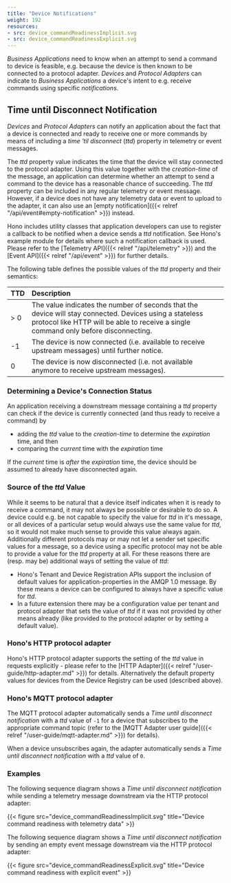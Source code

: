 ```yaml
---
title: "Device Notifications"
weight: 192
resources:
- src: device_commandReadinessImplicit.svg
- src: device_commandReadinessExplicit.svg
---
```


*Business Applications* need to know when an attempt to send a command to device is feasible, e.g. because the device is then known to be connected to a protocol adapter. *Devices* and *Protocol Adapters* can indicate to *Business Applications* a device's intent to e.g. receive commands using specific *notifications*.
  
<!--more-->

## Time until Disconnect Notification

*Devices* and *Protocol Adapters* can notify an application about the fact that a device is connected and ready to receive one or more commands by means of including a *time 'til disconnect* (*ttd*) property in telemetry or event messages.

The *ttd* property value indicates the time that the device will stay connected to the protocol adapter.
Using this value together with the *creation-time* of the message, an application can determine whether an attempt to send a command to the device has a reasonable chance of succeeding.
The *ttd* property can be included in any regular telemetry or event message. However, if a device does not have any telemetry data or event to upload to the adapter, it can also use an [empty notification]({{< relref "/api/event#empty-notification" >}}) instead.

Hono includes utility classes that application developers can use to register a callback to be notified when a device sends a *ttd* notification.
See Hono's example module for details where such a notification callback is used.
Please refer to the [Telemetry API]({{< relref "/api/telemetry" >}}) and the [Event API]({{< relref "/api/event" >}}) for further details.

The following table defines the possible values of the *ttd* property and their semantics:

| TTD  | Description  |
| :--- | :----------- |
| > 0  | The value indicates the number of seconds that the device will stay connected. Devices using a stateless protocol like HTTP will be able to receive a single command only before disconnecting.
| -1   | The device is now connected (i.e. available to receive upstream messages) until further notice.
| 0    | The device is now disconnected (i.e. not available anymore to receive upstream messages).

### Determining a Device's Connection Status 

An application receiving a downstream message containing a *ttd* property can check if the device is currently connected
(and thus ready to receive a command) by

- adding the *ttd* value to the *creation-time* to determine the *expiration* time, and then
- comparing the *current* time with the *expiration* time

If the *current* time is *after* the *expiration* time, the device should be assumed to already have disconnected again.

### Source of the *ttd* Value

While it seems to be natural that a device itself indicates when it is ready to receive a command, it may not always be
possible or desirable to do so.
A device could e.g. be not capable to specify the value for *ttd* in it's message, or all devices of a particular setup
would always use the same value for *ttd*, so it would not make much sense to provide this value always again.
Additionally different protocols may or may not let a sender set specific values for a message, so a device using a 
specific protocol may not be able to provide a value for the *ttd* property at all.
For these reasons there are (resp. may be) additional ways of setting the value of *ttd*:

- Hono's Tenant and Device Registration APIs support the inclusion of default values for application-properties in the
  AMQP 1.0 message. By these means a device can be configured to always have a specific value for *ttd*.
- In a future extension there may be a configuration value per tenant and protocol adapter that sets the value of *ttd*
  if it was not provided by other means already (like provided to the protocol adapter or by setting a default value).
  
### Hono's HTTP protocol adapter

Hono's HTTP protocol adapter supports the setting of the *ttd* value in requests explicitly - please refer to the
[HTTP Adapter]({{< relref "/user-guide/http-adapter.md" >}}) for details.
Alternatively the default property values for devices from the Device Registry can be used (described above).
  
### Hono's MQTT protocol adapter

The MQTT protocol adapter automatically sends a *Time until disconnect notification* with a *ttd* value of `-1`
for a device that subscribes to the appropriate command topic (refer to the [MQTT Adapter user guide]({{< relref "/user-guide/mqtt-adapter.md" >}})
for details).

When a device unsubscribes again, the adapter automatically sends a *Time until disconnect notification* with a *ttd* value of `0`.

### Examples

The following sequence diagram shows a *Time until disconnect notification* while sending a telemetry message downstream
via the HTTP protocol adapter:

{{< figure src="device_commandReadinessImplicit.svg" title="Device command readiness with telemetry data" >}}

The following sequence diagram shows a *Time until disconnect notification* by sending an empty event message downstream
via the HTTP protocol adapter:

{{< figure src="device_commandReadinessExplicit.svg" title="Device command readiness with explicit event" >}}
